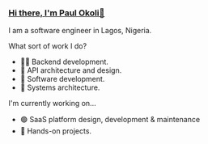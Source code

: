 ### [Hi there, I'm Paul Okoli👋](./README.md)

I am a software engineer in Lagos, Nigeria.

What sort of work I do?

- 👨‍💻 Backend development.
- 🤔 API architecture and design.
- 🌱 Software development.
- 🏰 Systems architecture.

I'm currently working on...

- 🟢 SaaS platform design, development & maintenance
- 📝 Hands-on projects.
